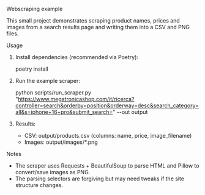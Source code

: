 Webscraping example

This small project demonstrates scraping product names, prices and images from a search results page and writing them into a CSV and PNG files.

Usage

1. Install dependencies (recommended via Poetry):

	poetry install

2. Run the example scraper:

	python scripts/run_scraper.py "https://www.megatronicashop.com/it/ricerca?controller=search&orderby=position&orderway=desc&search_category=all&s=iphone+16+pro&submit_search=" --out output

3. Results:

	- CSV: output/products.csv (columns: name, price, image_filename)
	- Images: output/images/*.png

Notes

- The scraper uses Requests + BeautifulSoup to parse HTML and Pillow to convert/save images as PNG.
- The parsing selectors are forgiving but may need tweaks if the site structure changes.
